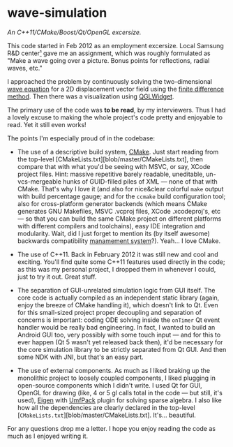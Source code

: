 wave-simulation
===============

*An C++11/CMake/Boost/Qt/OpenGL excersize.*

This code started in Feb 2012 as an employment excersize. Local Samsung R&D center[¹] gave me an assignment, which was roughly formulated as "Make a wave going over a picture. Bonus points for reflections, radial waves, etc."

[¹]: http://www.samsung.com/ua/aboutsamsung/careers/samsungukraineresearchcenter/SamsungUkraineResearchCenter.html

I approached the problem by continuously solving the two-dimensional [wave equation] for a 2D displacement vector field using the [finite difference method]. Then there was a visualization using [QGLWidget].

[wave equation]: https://en.wikipedia.org/wiki/Wave_equation
[finite difference method]: http://en.wikipedia.org/wiki/Finite_difference_method
[QGLWidget]: http://qt-project.org/doc/qt-4.8/qglwidget.html

The primary use of the code was **to be read**, by my interviewers. Thus I had a lovely excuse to making the whole project's code pretty and enjoyable to read. Yet it still even works!

The points I'm especially proud of in the codebase:
 
 * The use of a descriptive build system, [CMake]. Just start reading from the top-level [CMakeLists.txt][blob/master/CMakeLists.txt], then compare that with what you'd be seeing with MSVC, or say, XCode project files. Hint: massive repetitive barely readable, uneditable, un-vcs-mergeable hunks of GUID-filled piles of XML — none of that with CMake. That's why I love it (and also for nice&clear colorful `make` output with build percentage gauge; and for the `ccmake` build configuration tool; also for cross-platform generator backends (which means CMake generates GNU Makefiles, MSVC .vcproj files, XCode .xcodeproj's, etc — so that you can build the same CMake project on different platforms with different compilers and toolchains), easy IDE integration and modularity. Wait, did I just forget to mention its (by itself awesome) backwards compatibility [manamement system][cmake policies]?). Yeah... I love CMake.
 
[CMake]: http://www.cmake.org/
[CMake policies]: http://www.cmake.org/Wiki/CMake/Policies

 * The use of C++11. Back in February 2012 it was still new and cool and exciting. You'll find quite some C++11 features used directly in the code; as this was my personal project, I dropped them in whenever I could, just to try it out. Great stuff.
 
 * The separation of GUI-unrelated simulation logic from GUI itself. The core code is actually compiled as an independent static library (again, enjoy the breeze of CMake handling it), which doesn't link to Qt. Even for this small-sized project proper decoupling and separation of concerns is important: coding ODE solving inside the `onTimer` Qt event handler would be really bad engineering. In fact, I wanted to build an Android GUI too, very possibly with some touch input — and for this to ever happen (Qt 5 wasn't yet released back then), it'd be necessary for the core simulation library to be strictly separated from Qt GUI. And then some NDK with JNI, but that's an easy part.
 
 * The use of external components. As much as I liked braking up the monolithic project to loosely coupled components, I liked plugging in open-source components which I didn't write. I used Qt for GUI, OpenGL for drawing (like, 4 or 5 gl calls total in the code — but still, it's used), [Eigen] with [UmfPack] plugin for solving sparse algebra. I also like how all the dependencies are clearly declared in the top-level [`CMakeLists.txt`][blob/master/CMakeLists.txt]. It's... beautiful.
 
[Eigen]: http://eigen.tuxfamily.org
[UmfPack]: http://www.cise.ufl.edu/research/sparse/umfpack/

For any questions drop me a letter. I hope you enjoy reading the code as much as I enjoyed writing it.
